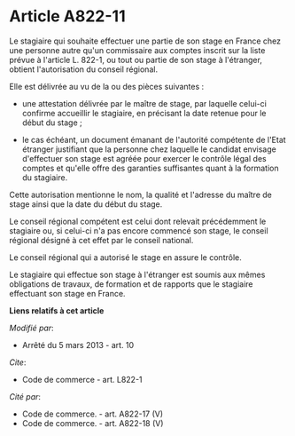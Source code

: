 # Article A822-11

Le stagiaire qui souhaite effectuer une partie de son stage en France chez une personne autre qu'un commissaire aux comptes
inscrit sur la liste prévue à l'article L. 822-1, ou tout ou partie de son stage à l'étranger, obtient l'autorisation du
conseil régional. 

Elle est délivrée au vu de la ou des pièces suivantes :

- une attestation délivrée par le maître de stage, par laquelle celui-ci confirme accueillir le stagiaire, en précisant la
date retenue pour le début du stage ;

- le cas échéant, un document émanant de l'autorité compétente de l'Etat étranger justifiant que la personne chez laquelle le
candidat envisage d'effectuer son stage est agréée pour exercer le contrôle légal des comptes et qu'elle offre des garanties
suffisantes quant à la formation du stagiaire. 

Cette autorisation mentionne le nom, la qualité et l'adresse du maître de stage ainsi que la date du début du stage. 

Le conseil régional compétent est celui dont relevait précédemment le stagiaire ou, si celui-ci n'a pas encore commencé son
stage, le conseil régional désigné à cet effet par le conseil national. 

Le conseil régional qui a autorisé le stage en assure le contrôle.

Le stagiaire qui effectue son stage à l'étranger est soumis aux mêmes obligations de travaux, de formation et de rapports que
le stagiaire effectuant son stage en France.

**Liens relatifs à cet article**

_Modifié par_:

  - Arrêté du 5 mars 2013 - art. 10

_Cite_:

  - Code de commerce - art. L822-1

_Cité par_:

  - Code de commerce. - art. A822-17 (V)
  - Code de commerce. - art. A822-18 (V)

